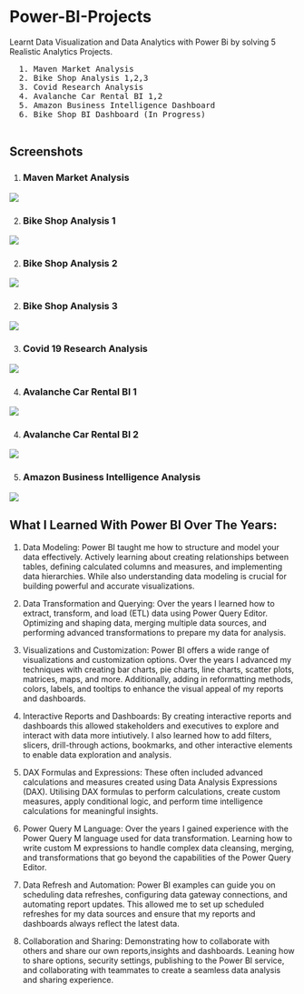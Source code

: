 # Power-BI-Projects
Learnt Data Visualization and Data Analytics with Power Bi by solving  5 Realistic Analytics Projects.

  <pre>
  1. Maven Market Analysis 
  2. Bike Shop Analysis 1,2,3 
  3. Covid Research Analysis 
  4. Avalanche Car Rental BI 1,2
  5. Amazon Business Intelligence Dashboard
  6. Bike Shop BI Dashboard (In Progress) 
  </pre>


## Screenshots

  1. ###  Maven Market Analysis 
<img src = "https://github.com/Trencio/Power-BI-Projects/blob/main/Maven%20Market%20Analysis%20.png/">



2. ### Bike Shop Analysis 1 

<img src = "https://github.com/Trencio/Power-BI-Projects/blob/main/Bike%20Shop%20Analysis%201.png/">



2. ### Bike Shop Analysis 2 

<img src = "https://github.com/Trencio/Power-BI-Projects/blob/main/Bike%20Shop%20Analysis%202.png/">



2. ### Bike Shop Analysis 3 

<img src = "https://github.com/Trencio/Power-BI-Projects/blob/main/Bike%20Shop%20Analysis%203.png/">



3. ### Covid 19 Research Analysis 
<img src = "https://github.com/Trencio/Power-BI-Projects/blob/main/Covid%2019%20Research%20Analysis.png/">



4. ### Avalanche Car Rental BI 1
<img src = "https://github.com/Trencio/Power-BI-Projects/blob/main/Avalanche%20Car%20Rental%20BI%201.png/">



4. ### Avalanche Car Rental BI 2
<img src = "https://github.com/Trencio/Power-BI-Projects/blob/main/Avalanche%20Car%20Rental%20BI%202.png/">



5. ### Amazon Business Intelligence Analysis
<img src = "https://github.com/Trencio/Power-BI-Projects/blob/main/Amazon%20Business%20Intelligence%20Dashboard.png/">


## What I Learned With Power BI Over The Years: 

  1. Data Modeling: Power BI taught me how to structure and model your data effectively. Actively  learning about creating relationships between tables, defining calculated columns and measures, and implementing data hierarchies. While also understanding data modeling is crucial for building powerful and accurate visualizations.

2. Data Transformation and Querying: Over the years I learned how to extract, transform, and load (ETL) data using Power Query Editor. Optimizing  and shaping data, merging multiple data sources, and performing advanced transformations to prepare my data for analysis.

3. Visualizations and Customization: Power BI offers a wide range of  visualizations and customization options. Over the years I advanced my techniques with creating  bar charts, pie charts, line charts, scatter plots, matrices, maps, and more. Additionally, adding in  reformatting methods, colors, labels, and tooltips to enhance the visual appeal of my reports and dashboards.

4. Interactive Reports and Dashboards: By creating interactive reports and dashboards this allowed stakeholders and executives to explore and interact with data more intiutively.  I also learned how to add filters, slicers, drill-through actions, bookmarks, and other interactive elements to enable data exploration and analysis.

5. DAX Formulas and Expressions:  These often included advanced calculations and measures created using Data Analysis Expressions (DAX). Utilising DAX formulas to perform calculations, create custom measures, apply conditional logic, and perform time intelligence calculations for meaningful insights.

6. Power Query M Language: Over the years I gained experience with  the Power Query M language used for data transformation. Learning  how to write custom M expressions to handle complex data cleansing, merging, and transformations that go beyond the capabilities of the Power Query Editor.

7. Data Refresh and Automation: Power BI examples can guide you on scheduling data refreshes, configuring data gateway connections, and automating report updates. This allowed me to set up scheduled refreshes for my data sources and ensure that my reports and dashboards always reflect the latest data.

8. Collaboration and Sharing: Demonstrating  how to collaborate with others and share our own reports,insights and dashboards. Leaning how to share options, security settings, publishing to the Power BI service, and collaborating with teammates to create a seamless data analysis and sharing experience.
